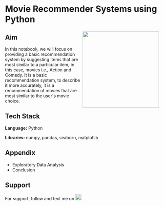 # Movie Recommender Systems using Python

###

<img align="right" height="250" src="https://export-download.canva.com/j0g_k/DAFgolj0g_k/427/0-1826602351590105564.gif?X-Amz-Algorithm=AWS4-HMAC-SHA256&X-Amz-Credential=AKIAJHKNGJLC2J7OGJ6Q%2F20230606%2Fus-east-1%2Fs3%2Faws4_request&X-Amz-Date=20230606T231003Z&X-Amz-Expires=72140&X-Amz-Signature=675177c38222c2929af9616b317cc5b6f296e076a5d6ba33750369eec7a53e55&X-Amz-SignedHeaders=host&response-content-disposition=attachment%3B%20filename%2A%3DUTF-8%27%27World%2520Cancer%2520Day.gif&response-expires=Wed%2C%2007%20Jun%202023%2019%3A12%3A23%20GMT"/>

###

## Aim

In this notebook, we will focus on providing a basic recommendation system by suggesting items that are most similar to a particular item, in this case, movies i.e., Action and Comedy. It is a basic recommendation system, to describe it more accurately, it is a recommendation of movies that are most similar to the user's movie choice.

## Tech Stack

**Language:** Python

**Libraries:** numpy, pandas, seaborn, matplotlib

## Appendix

* Exploratory Data Analysis
* Conclusion

## Support

For support, follow and text me on </a>
    <a href="https://www.linkedin.com/in/tajamulk2/" target="_blank">
    <img src="https://img.shields.io/static/v1?message=LinkedIn&logo=linkedin&label=&color=0077B5&logoColor=white&labelColor=&style=plastic" height="20" alt="linkedin logo"  />
  </a>




